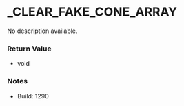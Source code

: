 # _CLEAR_FAKE_CONE_ARRAY

No description available.

### Return Value
* void

### Notes
* Build: 1290


